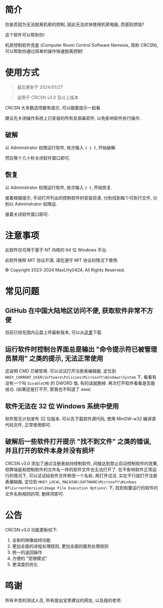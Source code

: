 # 简介

你是否因为无法脱离机房的控制, 因此无法欢快使用机房电脑, 而感到烦恼?

这个软件可以帮到你!

机房控制软件克星 (Computer Room Control Software Nemesis, 简称 CRCSN), 可以帮助你通过简单的操作快速脱离控制!

# 使用方式

> 最后更新于 2024/01/27
> 
> 适用于 CRCSN v3.0 及以上版本

CRCSN 大多数选项都有提示, 可以跟着提示一起看

建议先关闭操作系统上已安装的所有反病毒软件, 以免影响软件执行操作.

## 破解

以 Administrator 权限运行软件, 依次输入 `1 1 Y`, 开始破解.

然后等个几十秒关闭软件窗口即可.

## 恢复

以 Administrator 权限运行软件, 依次输入 `2 Y`, 开始恢复.

接着根据提示, 手动打开列出的控制软件的安装目录, 分别找到每个可执行文件, 分别以 Administrator 权限运.

接着关闭软件窗口即可.

# 注意事项

此软件仅可用于基于 NT 内核的 64 位 Windows 平台.

此软件按照 MIT 协议开源, 请在遵守 MIT 协议的情况下使用.

© Copyright 2023-2024 MaxLHy0424, All Rights Reserved.

# 常见问题

## GitHub 在中国大陆地区访问不便, 获取软件非常不方便

目前已经在国内云盘上传最新版本, 可以从[这里](https://www.123pan.com/s/HmR8jv-eZLN.html "点击跳转至第三方云盘")下载.

## 运行软件时控制台界面总是输出 "命令提示符已被管理员禁用" 之类的提示, 无法正常使用

这说明 CMD 已被禁用. 可以试试打开注册表编辑器, 定位到 `HKEY_CURRENT_USER\Software\Policies\Microsoft\Windows\System` 下, 看看有没有一个叫 `DisableCMD` 的 DWORD 值, 有的话就删掉. 再次打开软件看看是否能成功. (如果还是打不开, 那我也不知道了 awa)

## 软件无法在 32 位 Windows 系统中使用

软件暂无计划发布 32 位版本. 可以先下载软件源代码, 使用 MinGW-w32 编译源代码文件, 正常使用即可.

## 破解后一些软件打开提示 "找不到文件" 之类的错误, 并且打开的软件本身并没有损坏

CRCSN v3.0 添加了通过注册表劫持控制软件, 间接达到禁止启动控制软件的效果, 但弊端是和控制软件的文件名一样的软件文件也无法打开了. 在不影响软件正常运行的情况下, 可以试试给软件文件修改一个名称, 再打开试试. 实在不行就打开注册表编辑器, 定位到 `HKEY_LOCAL_MACHINE\SOFTWARE\Microsoft\Windows NT\CurrentVersion\Image File Execution Options\` 下, 找到和要运行的软件的文件名称相同的项, 删除项即可.

# 公告

CRCSN v3.0 功能更新如下:
1. 全新的映像劫持功能
2. 更加全面的进程处理规则, 更加全面的服务处理规则
3. 统一的返回操作
4. 方便的 "受限模式"
5. 更深度的优化

# 鸣谢

所有辛苦的测试人员, 所有提出宝贵建议的网友, 以及我的老师.